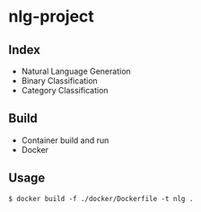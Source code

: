 # nlg-project

## Index

+ Natural Language Generation
+ Binary Classification
+ Category Classification

## Build

+ Container build and run
+ Docker

## Usage

```
$ docker build -f ./docker/Dockerfile -t nlg .
```
